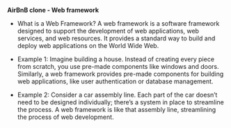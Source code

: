 **AirBnB clone - Web framework**

* What is a Web Framework?
A web framework is a software framework designed to support the development of web applications, web services, and web resources.
It provides a standard way to build and deploy web applications on the World Wide Web.

* Example 1: Imagine building a house. Instead of creating every piece from scratch, you use pre-made components like windows and doors.
Similarly, a web framework provides pre-made components for building web applications, like user authentication or database management.

* Example 2: Consider a car assembly line. Each part of the car doesn’t need to be designed individually; there’s a system in place to streamline the process.
A web framework is like that assembly line, streamlining the process of web development.
